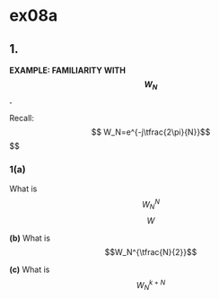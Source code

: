  # ex08a

 ## 1.
__EXAMPLE: FAMILIARITY WITH $$W_N$$.__

Recall:
$$
W_N=e^{-j\tfrac{2\pi}{N}}$$
$$

### 1(a) 
What is $${W_N}^{N}$$
$$
W_{}
$$



**(b)** What is $$W_N^{\tfrac{N}{2}}$$

**(c)** What is $$W_N^{k+N}$$